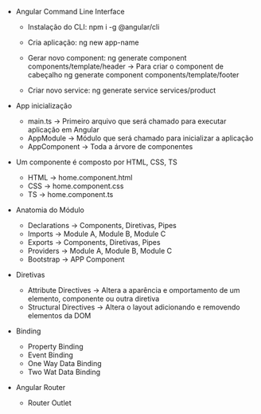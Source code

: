* Angular Command Line Interface
  - Instalação do CLI:
  npm i -g @angular/cli

  - Cria aplicação:
  ng new app-name

  - Gerar novo component:
  ng generate component components/template/header -> Para criar o component de cabeçalho
  ng generate component components/template/footer

  - Criar novo service:
  ng generate service services/product

* App inicialização
  - main.ts -> Primeiro arquivo que será chamado para executar aplicação em Angular
  - AppModule -> Módulo que será chamado para inicializar a aplicação
  - AppComponent -> Toda a árvore de componentes

* Um componente é composto por HTML, CSS, TS
  - HTML -> home.component.html
  - CSS -> home.component.css
  - TS -> home.component.ts

* Anatomia do Módulo
  - Declarations -> Components, Diretivas, Pipes
  - Imports -> Module A, Module B, Module C
  - Exports -> Components, Diretivas, Pipes
  - Providers -> Module A, Module B, Module C
  - Bootstrap -> APP Component

* Diretivas
  - Attribute Directives -> Altera a aparência e omportamento de um elemento, componente ou outra diretiva
  - Structural Directives -> Altera o layout adicionando e removendo elementos da DOM

* Binding
  - Property Binding
  - Event Binding
  - One Way Data Binding
  - Two Wat Data Binding

* Angular Router
  - Router Outlet
